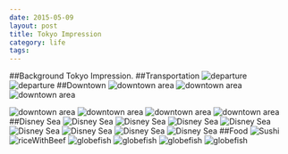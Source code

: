 ```yaml
---
date: 2015-05-09
layout: post
title: Tokyo Impression
category: life
tags:
---
```


##Background
Tokyo Impression.
##Transportation
![departure](/images/travel/Tokyo2015/day1/IMG_0002.png)
![departure](/images/travel/Tokyo2015/day1/IMG_0004.png)
##Downtown
![downtown area](/images/travel/Tokyo2015/day2/IMG_0005.png)
![downtown area](/images/travel/Tokyo2015/day2/IMG_0455.png)
![downtown area](/images/travel/Tokyo2015/day2/IMG_0500.png)

![downtown area](/images/travel/Tokyo2015/day2/IMG_1657.png)
![downtown area](/images/travel/Tokyo2015/day2/IMG_1658.png)
![downtown area](/images/travel/Tokyo2015/day2/IMG_1710.png)
![downtown area](/images/travel/Tokyo2015/day2/IMG_1713.png)
##Disney Sea
![Disney Sea](/images/travel/Tokyo2015/day3/IMG_0050.png)
![Disney Sea](/images/travel/Tokyo2015/day3/IMG_0186.png)
![Disney Sea](/images/travel/Tokyo2015/day3/IMG_0196.png)
![Disney Sea](/images/travel/Tokyo2015/day3/IMG_0247.png)
![Disney Sea](/images/travel/Tokyo2015/day3/IMG_0506.png)
![Disney Sea](/images/travel/Tokyo2015/day3/IMG_0511.png)
![Disney Sea](/images/travel/Tokyo2015/day3/IMG_0512.png)
![Disney Sea](/images/travel/Tokyo2015/day3/IMG_1674.png)
##Food
![Sushi](/images/travel/Tokyo2015/day2/IMG_1639.png)
![riceWithBeef](/images/travel/Tokyo2015/day4/IMG_0545.JPG)
![globefish](/images/travel/Tokyo2015/day4/IMG_0530.png)
![globefish](/images/travel/Tokyo2015/day4/IMG_0532.png)
![globefish](/images/travel/Tokyo2015/day4/IMG_0537.png)
![globefish](/images/travel/Tokyo2015/day4/IMG_1680.png)
